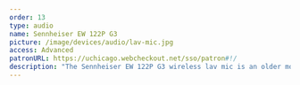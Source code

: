 ```yaml
---
order: 13
type: audio
name: Sennheiser EW 122P G3
picture: /image/devices/audio/lav-mic.jpg
access: Advanced
patronURL: https://uchicago.webcheckout.net/sso/patron#!/
description: "The Sennheiser EW 122P G3 wireless lav mic is an older model that has similar functionality with G4. The signal is wirelessly transmitted to the receiver and the receiver needs a Zoom H5 to record the audio."
---
```

